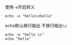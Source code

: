 使用`-e`开启转义
```
echo -e "hello\nhello"
```
echo默认换行输出
不换行输出`\c`
```
echo -e "hello \c"
echo "hello"
```
